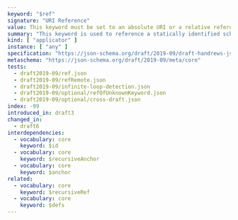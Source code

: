 ```yaml
---
keyword: "$ref"
signature: "URI Reference"
value: This keyword must be set to an absolute URI or a relative reference as defined by [RFC 3986](https://www.rfc-editor.org/info/rfc3986), where its fragment (if any) can consist of a JSON Pointer as defined by [RFC 6901](https://datatracker.ietf.org/doc/html/rfc6901)
summary: "This keyword is used to reference a statically identified schema."
kind: [ "applicator" ]
instance: [ "any" ]
specification: "https://json-schema.org/draft/2019-09/draft-handrews-json-schema-02#rfc.section.8.2.4.1"
metaschema: "https://json-schema.org/draft/2019-09/meta/core"
tests:
  - draft2019-09/ref.json
  - draft2019-09/refRemote.json
  - draft2019-09/infinite-loop-detection.json
  - draft2019-09/optional/refOfUnknownKeyword.json
  - draft2019-09/optional/cross-draft.json
index: -99
introduced_in: draft3
changed_in:
  - draft6
interdependencies:
  - vocabulary: core
    keyword: $id
  - vocabulary: core
    keyword: $recursiveAnchor
  - vocabulary: core
    keyword: $anchor
related:
  - vocabulary: core
    keyword: $recursiveRef
  - vocabulary: core
    keyword: $defs
---
```

